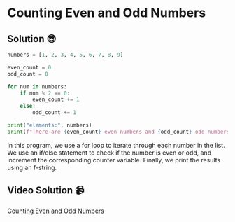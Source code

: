 # Counting Even and Odd Numbers

## Solution 😎

```python
numbers = [1, 2, 3, 4, 5, 6, 7, 8, 9]

even_count = 0
odd_count = 0

for num in numbers:
    if num % 2 == 0:
        even_count += 1
    else:
        odd_count += 1

print("elements:", numbers)
print(f"There are {even_count} even numbers and {odd_count} odd numbers in the list.")
```

In this program, we use a for loop to iterate through each number in the list. We use an if/else statement to check if the number is even or odd, and increment the corresponding counter variable. Finally, we print the results using an f-string.

## Video Solution 📹

[Counting Even and Odd Numbers](https://edpuzzle.com/assignments/6386b321c511ef40e3f4fb07/watch)
